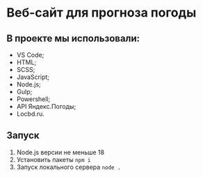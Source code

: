 # Веб-сайт для прогноза погоды

## В проекте мы использовали:
+ VS Code;
+ HTML;
+ SCSS;
+ JavaScript;
+ Node.js;
+ Gulp;
+ Powershell;
+ API Яндекс.Погоды;
+ Locbd.ru.

## Запуск 
1) Node.js версии не меньше 18
2) Установить пакеты `npm i`
3) Запуск локального сервера `node .`
